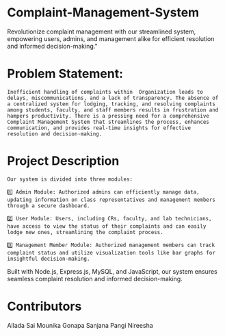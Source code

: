# Complaint-Management-System
Revolutionize complaint management with our streamlined system, empowering users, admins, and management alike for efficient resolution and informed decision-making."
# Problem Statement:
    Inefficient handling of complaints within  Organization leads to delays, miscommunications, and a lack of transparency. The absence of a centralized system for lodging, tracking, and resolving complaints among students, faculty, and staff members results in frustration and hampers productivity. There is a pressing need for a comprehensive Complaint Management System that streamlines the process, enhances communication, and provides real-time insights for effective resolution and decision-making.

# Project Description
    Our system is divided into three modules:
    
    1️⃣ Admin Module: Authorized admins can efficiently manage data, updating information on class representatives and management members through a secure dashboard.
    
    2️⃣ User Module: Users, including CRs, faculty, and lab technicians, have access to view the status of their complaints and can easily lodge new ones, streamlining the complaint process.
    
    3️⃣ Management Member Module: Authorized management members can track complaint status and utilize visualization tools like bar graphs for insightful decision-making.
    
Built with Node.js, Express.js, MySQL, and JavaScript, our system ensures seamless complaint resolution and informed decision-making.
# Contributors
Allada Sai Mounika
Gonapa Sanjana
Pangi Nireesha
